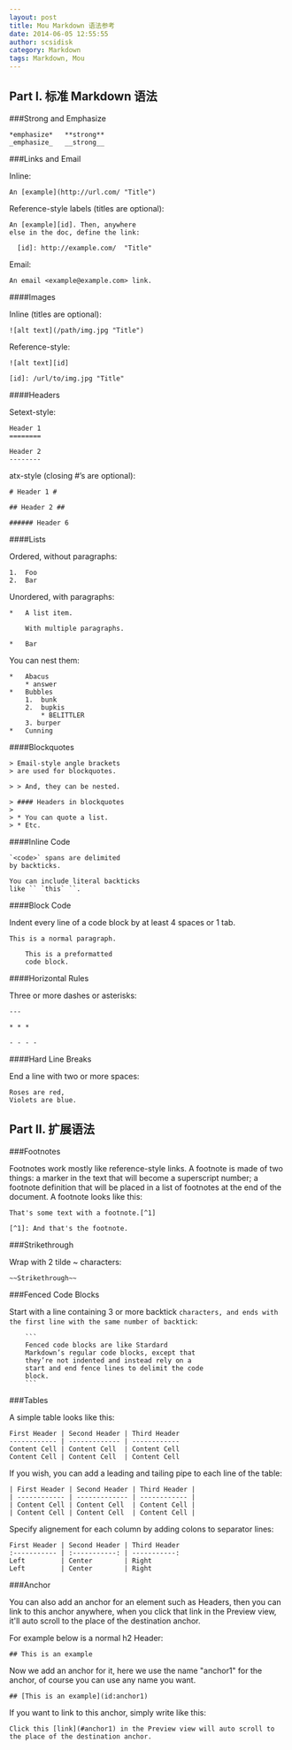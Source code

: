 ```yaml
---
layout: post
title: Mou Markdown 语法参考
date: 2014-06-05 12:55:55
author: scsidisk
category: Markdown
tags: Markdown, Mou
---
```



Part Ⅰ. 标准 Markdown 语法
-------------------------

###Strong and Emphasize

```
*emphasize*   **strong**
_emphasize_   __strong__
```

###Links and Email

Inline:

```
An [example](http://url.com/ "Title")
```

Reference-style labels (titles are optional):

```
An [example][id]. Then, anywhere
else in the doc, define the link:

  [id]: http://example.com/  "Title"
```

Email:

```
An email <example@example.com> link.
```

####Images

Inline (titles are optional):

```
![alt text](/path/img.jpg "Title")
```

Reference-style:

```
![alt text][id]

[id]: /url/to/img.jpg "Title"
```

####Headers

Setext-style:

```
Header 1
========

Header 2
--------
```

atx-style (closing #’s are optional):

```
# Header 1 #

## Header 2 ##

###### Header 6
```

####Lists

Ordered, without paragraphs:

```
1.  Foo
2.  Bar
```

Unordered, with paragraphs:

```
*   A list item.

    With multiple paragraphs.

*   Bar
```

You can nest them:

```
*   Abacus
    * answer
*   Bubbles
    1.  bunk
    2.  bupkis
        * BELITTLER
    3. burper
*   Cunning
```

####Blockquotes

```
> Email-style angle brackets
> are used for blockquotes.

> > And, they can be nested.

> #### Headers in blockquotes
>
> * You can quote a list.
> * Etc.
```

####Inline Code

```
`<code>` spans are delimited
by backticks.

You can include literal backticks
like `` `this` ``.
```

####Block Code

Indent every line of a code block by at least 4 spaces or 1 tab.

```
This is a normal paragraph.

    This is a preformatted
    code block.
```

####Horizontal Rules

Three or more dashes or asterisks:

```
---

* * *

- - - -
```

####Hard Line Breaks

End a line with two or more spaces:

```
Roses are red,
Violets are blue.
```

Part Ⅱ. 扩展语法
--------------------

###Footnotes

Footnotes work mostly like reference-style links. A footnote is made of two things: a marker in the text that will become a superscript number; a footnote definition that will be placed in a list of footnotes at the end of the document. A footnote looks like this:

```
That's some text with a footnote.[^1]

[^1]: And that's the footnote.
```

###Strikethrough

Wrap with 2 tilde ~ characters:

```
~~Strikethrough~~
```

###Fenced Code Blocks

Start with a line containing 3 or more backtick ` characters, and ends with the first line with the same number of backtick `:

```
    ```
	Fenced code blocks are like Stardard
	Markdown’s regular code blocks, except that
	they’re not indented and instead rely on a
	start and end fence lines to delimit the code
	block.
	```
```

###Tables

A simple table looks like this:

```
First Header | Second Header | Third Header
------------ | ------------- | ------------
Content Cell | Content Cell  | Content Cell
Content Cell | Content Cell  | Content Cell
```

If you wish, you can add a leading and tailing pipe to each line of the table:

```
| First Header | Second Header | Third Header |
| ------------ | ------------- | ------------ |
| Content Cell | Content Cell  | Content Cell |
| Content Cell | Content Cell  | Content Cell |
```

Specify alignement for each column by adding colons to separator lines:

```
First Header | Second Header | Third Header
:----------- | :-----------: | -----------:
Left         | Center        | Right
Left         | Center        | Right
```

###Anchor

You can also add an anchor for an element such as Headers, then you can link to this anchor anywhere, when you click that link in the Preview view, it'll auto scroll to the place of the destination anchor.

For example below is a normal h2 Header:

```
## This is an example
```

Now we add an anchor for it, here we use the name "anchor1" for the anchor, of course you can use any name you want.

```
## [This is an example](id:anchor1)
```

If you want to link to this anchor, simply write like this:

```
Click this [link](#anchor1) in the Preview view will auto scroll to the place of the destination anchor.
```